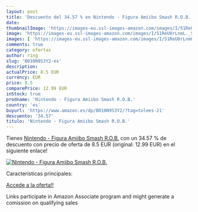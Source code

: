 ```yaml
---
layout: post
title: 'Descuento del 34.57 % en Nintendo - Figura Amiibo Smash R.O.B.'
date: 
thumbnailImage: 'https://images-eu.ssl-images-amazon.com/images/I/51ReU0rLnmL._SL200_.jpg'
image: 'https://images-eu.ssl-images-amazon.com/images/I/51ReU0rLnmL._SL200_.jpg'
images: [ 'https://images-eu.ssl-images-amazon.com/images/I/51ReU0rLnmL._SL200_.jpg' ]
comments: true
category: ofertas
author: ring
slug: 'B010N9S3Y2-es'
description:
actualPrice: 8.5 EUR
currency: EUR
price: 8.5
comparePrice: 12.99 EUR
inStock: true
prodname: 'Nintendo - Figura Amiibo Smash R.O.B.'
country: 'es'
buyurl: 'https://www.amazon.es/dp/B010N9S3Y2/?tag=tolees-21'
descuento: '34.57'
titulo: 'Nintendo - Figura Amiibo Smash R.O.B.'
---
```


Tienes [Nintendo - Figura Amiibo Smash R.O.B.](https://www.amazon.es/dp/B010N9S3Y2/?tag=tolees-21) con un 34.57 % de descuento con precio de oferta de 8.5 EUR (original: 12.99 EUR) en el siguiente enlace!

[![Nintendo - Figura Amiibo Smash R.O.B.](https://images-eu.ssl-images-amazon.com/images/I/51ReU0rLnmL._SL200_.jpg)](https://www.amazon.es/dp/B010N9S3Y2/?tag=tolees-21)

Características principales:


[Accede a la oferta!!](https://www.amazon.es/dp/B010N9S3Y2/?tag=tolees-21)

Links participate in Amazon Associate program and might generate a comission on qualifying sales


